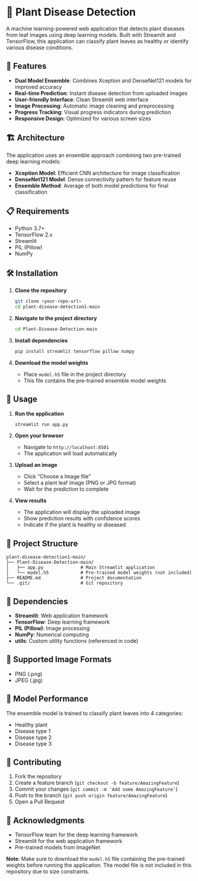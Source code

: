 # 🌿 Plant Disease Detection

A machine learning-powered web application that detects plant diseases from leaf images using deep learning models. Built with Streamlit and TensorFlow, this application can classify plant leaves as healthy or identify various disease conditions.

## 🚀 Features

- **Dual Model Ensemble**: Combines Xception and DenseNet121 models for improved accuracy
- **Real-time Prediction**: Instant disease detection from uploaded images
- **User-friendly Interface**: Clean Streamlit web interface
- **Image Processing**: Automatic image cleaning and preprocessing
- **Progress Tracking**: Visual progress indicators during prediction
- **Responsive Design**: Optimized for various screen sizes

## 🏗️ Architecture

The application uses an ensemble approach combining two pre-trained deep learning models:

- **Xception Model**: Efficient CNN architecture for image classification
- **DenseNet121 Model**: Dense connectivity pattern for feature reuse
- **Ensemble Method**: Average of both model predictions for final classification

## 📋 Requirements

- Python 3.7+
- TensorFlow 2.x
- Streamlit
- PIL (Pillow)
- NumPy

## 🛠️ Installation

1. **Clone the repository**
   ```bash
   git clone <your-repo-url>
   cd plant-disease-detection1-main
   ```

2. **Navigate to the project directory**
   ```bash
   cd Plant-Disease-Detection-main
   ```

3. **Install dependencies**
   ```bash
   pip install streamlit tensorflow pillow numpy
   ```

4. **Download the model weights**
   - Place `model.h5` file in the project directory
   - This file contains the pre-trained ensemble model weights

## 🚀 Usage

1. **Run the application**
   ```bash
   streamlit run app.py
   ```

2. **Open your browser**
   - Navigate to `http://localhost:8501`
   - The application will load automatically

3. **Upload an image**
   - Click "Choose a Image file"
   - Select a plant leaf image (PNG or JPG format)
   - Wait for the prediction to complete

4. **View results**
   - The application will display the uploaded image
   - Show prediction results with confidence scores
   - Indicate if the plant is healthy or diseased

## 📁 Project Structure

```
plant-disease-detection1-main/
├── Plant-Disease-Detection-main/
│   ├── app.py              # Main Streamlit application
│   └── model.h5            # Pre-trained model weights (not included)
├── README.md               # Project documentation
└── .git/                   # Git repository
```

## 🔧 Dependencies

- **Streamlit**: Web application framework
- **TensorFlow**: Deep learning framework
- **PIL (Pillow)**: Image processing
- **NumPy**: Numerical computing
- **utils**: Custom utility functions (referenced in code)

## 📸 Supported Image Formats

- PNG (.png)
- JPEG (.jpg)

## 🎯 Model Performance

The ensemble model is trained to classify plant leaves into 4 categories:
- Healthy plant
- Disease type 1
- Disease type 2  
- Disease type 3

## 🤝 Contributing

1. Fork the repository
2. Create a feature branch (`git checkout -b feature/AmazingFeature`)
3. Commit your changes (`git commit -m 'Add some AmazingFeature'`)
4. Push to the branch (`git push origin feature/AmazingFeature`)
5. Open a Pull Request


## 🙏 Acknowledgments

- TensorFlow team for the deep learning framework
- Streamlit for the web application framework
- Pre-trained models from ImageNet



**Note**: Make sure to download the `model.h5` file containing the pre-trained weights before running the application. The model file is not included in this repository due to size constraints.
